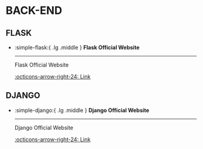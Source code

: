 # BACK-END

## FLASK

<div class="grid cards" markdown>

-   :simple-flask:{ .lg .middle } __Flask Official Website__

    ---

    Flask Official Website

    [:octicons-arrow-right-24: <a href="https://flask.palletsprojects.com/en/3.0.x/" target="_blank"> Link </a>](#)

</div>

## DJANGO

<div class="grid cards" markdown>

-   :simple-django:{ .lg .middle } __Django Official Website__

    ---

    Django Official Website

    [:octicons-arrow-right-24: <a href="https://www.djangoproject.com/" target="_blank"> Link </a>](#)

</div>